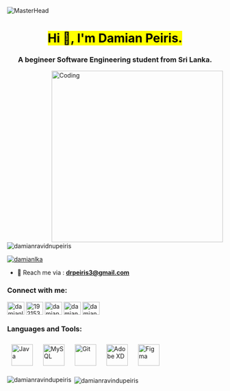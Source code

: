 ![MasterHead](https://codeinspiration.pro/wp-content/uploads/2018/10/Java.jpg)
<h1 align="center"><mark>Hi 👋, I'm Damian Peiris.</mark></h1>
<h3 align="center">A begineer Software Engineering student from Sri Lanka.</h3>

<img align="right" alt="Coding" width="400" src="https://cdn.dribbble.com/users/1162077/screenshots/3848914/programmer.gif">


<p align="left"> <img src="https://komarev.com/ghpvc/?username=damianravidnupeiris&label=Profile%20views&color=0e75b6&style=flat" alt="damianravidnupeiris" /> </p>

<p align="left"> <a href="https://twitter.com/damianlka" target="blank"><img src="https://img.shields.io/twitter/follow/damianlka?logo=twitter&style=for-the-badge" alt="damianlka" /></a> </p>

- 📧 Reach me via :  **drpeiris3@gmail.com**

<h3 align="left">Connect with me:</h3>
<p align="left">
<a href="https://twitter.com/damianlka" target="blank"><img align="center" src="https://raw.githubusercontent.com/rahuldkjain/github-profile-readme-generator/master/src/images/icons/Social/twitter.svg" alt="damianlka" height="30" width="40" /></a>
<a href="https://stackoverflow.com/users/19215399" target="blank"><img align="center" src="https://raw.githubusercontent.com/rahuldkjain/github-profile-readme-generator/master/src/images/icons/Social/stack-overflow.svg" alt="19215399" height="30" width="40" /></a>
<a href="https://instagram.com/damian.peiris" target="blank"><img align="center" src="https://raw.githubusercontent.com/rahuldkjain/github-profile-readme-generator/master/src/images/icons/Social/instagram.svg" alt="damian.peiris" height="30" width="40" /></a>
<a href="https://facebook.com/damianravindupeiris" target="blank"><img align="center" src="https://raw.githubusercontent.com/rahuldkjain/github-profile-readme-generator/master/src/images/icons/Social/facebook.svg" alt="damianravindupeiris" height="30" width="40" /></a>
<a href="https://linkedin.com/in/damianpeiris" target="blank"><img align="center" src="https://raw.githubusercontent.com/rahuldkjain/github-profile-readme-generator/master/src/images/icons/Social/linked-in-alt.svg" alt="damianpeiris" height="30" width="40" /></a>

</p>

<h3 align="left">Languages and Tools:</h3>
<div align="left">  
<a href="https://www.java.com/" target="_blank"><img style="margin: 10px" src="https://profilinator.rishav.dev/skills-assets/java-original-wordmark.svg" alt="Java" height="50" /></a>  
<a href="https://www.mysql.com/" target="_blank"><img style="margin: 10px" src="https://profilinator.rishav.dev/skills-assets/mysql-original-wordmark.svg" alt="MySQL" height="50" /></a>  
<a href="https://github.com/" target="_blank"><img style="margin: 10px" src="https://profilinator.rishav.dev/skills-assets/git-scm-icon.svg" alt="Git" height="50" /></a>  
<a href="https://www.adobe.com/in/products/xd.html" target="_blank"><img style="margin: 10px" src="https://profilinator.rishav.dev/skills-assets/adobexd.png" alt="Adobe XD" height="50" /></a>  
<a href="https://www.figma.com/" target="_blank"><img style="margin: 10px" src="https://profilinator.rishav.dev/skills-assets/figma-icon.svg" alt="Figma" height="50" /></a>  
</div>

<p><img align="left" src="https://github-readme-stats.vercel.app/api/top-langs?username=damianravindupeiris&show_icons=true&locale=en&layout=compact" alt="damianravindupeiris" /></p>

<p>&nbsp;<img align="center" src="https://github-readme-stats.vercel.app/api?username=damianravindupeiris&show_icons=true&locale=en" alt="damianravindupeiris" /></p>

